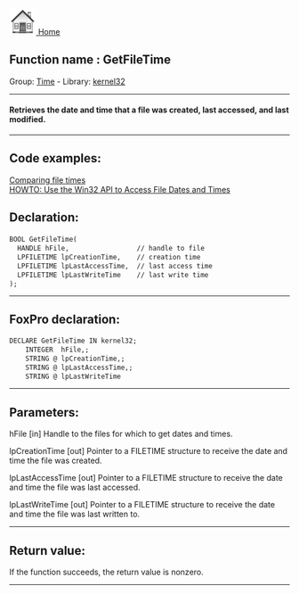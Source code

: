 [<img src="../../images/home.png"> Home ](https://github.com/VFPX/Win32API)  

## Function name : GetFileTime
Group: [Time](../../functions_group.md#Time)  -  Library: [kernel32](../../libraries.md#kernel32)  
***  


#### Retrieves the date and time that a file was created, last accessed, and last modified.
***  


## Code examples:
[Comparing file times](../../samples/sample_171.md)  
[HOWTO: Use the Win32 API to Access File Dates and Times](../../samples/sample_177.md)  

## Declaration:
```foxpro  
BOOL GetFileTime(
  HANDLE hFile,                 // handle to file
  LPFILETIME lpCreationTime,    // creation time
  LPFILETIME lpLastAccessTime,  // last access time
  LPFILETIME lpLastWriteTime    // last write time
);  
```  
***  


## FoxPro declaration:
```foxpro  
DECLARE GetFileTime IN kernel32;
	INTEGER  hFile,;
	STRING @ lpCreationTime,;
	STRING @ lpLastAccessTime,;
	STRING @ lpLastWriteTime  
```  
***  


## Parameters:
hFile 
[in] Handle to the files for which to get dates and times. 

lpCreationTime 
[out] Pointer to a FILETIME structure to receive the date and time the file was created. 

lpLastAccessTime 
[out] Pointer to a FILETIME structure to receive the date and time the file was last accessed. 

lpLastWriteTime 
[out] Pointer to a FILETIME structure to receive the date and time the file was last written to.   
***  


## Return value:
If the function succeeds, the return value is nonzero.  
***  

